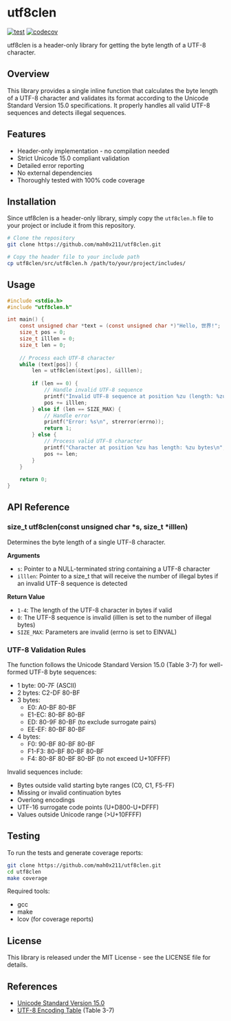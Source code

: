 # utf8clen

[![test](https://github.com/mah0x211/utf8clen/actions/workflows/test.yml/badge.svg)](https://github.com/mah0x211/utf8clen/actions/workflows/test.yml)
[![codecov](https://codecov.io/gh/mah0x211/utf8clen/branch/master/graph/badge.svg)](https://codecov.io/gh/mah0x211/utf8clen)

utf8clen is a header-only library for getting the byte length of a UTF-8 character.

## Overview

This library provides a single inline function that calculates the byte length of a UTF-8 character and validates its format according to the Unicode Standard Version 15.0 specifications. It properly handles all valid UTF-8 sequences and detects illegal sequences.

## Features

- Header-only implementation - no compilation needed
- Strict Unicode 15.0 compliant validation
- Detailed error reporting
- No external dependencies
- Thoroughly tested with 100% code coverage


## Installation

Since utf8clen is a header-only library, simply copy the `utf8clen.h` file to your project or include it from this repository.

```bash
# Clone the repository
git clone https://github.com/mah0x211/utf8clen.git

# Copy the header file to your include path
cp utf8clen/src/utf8clen.h /path/to/your/project/includes/
```

## Usage

```c
#include <stdio.h>
#include "utf8clen.h"

int main() {
    const unsigned char *text = (const unsigned char *)"Hello, 世界!";
    size_t pos = 0;
    size_t illlen = 0;
    size_t len = 0;
    
    // Process each UTF-8 character
    while (text[pos]) {
        len = utf8clen(&text[pos], &illlen);
        
        if (len == 0) {
            // Handle invalid UTF-8 sequence
            printf("Invalid UTF-8 sequence at position %zu (length: %zu)\n", pos, illlen);
            pos += illlen;
        } else if (len == SIZE_MAX) {
            // Handle error
            printf("Error: %s\n", strerror(errno));
            return 1;
        } else {
            // Process valid UTF-8 character
            printf("Character at position %zu has length: %zu bytes\n", pos, len);
            pos += len;
        }
    }
    
    return 0;
}
```


## API Reference


### size_t utf8clen(const unsigned char *s, size_t *illlen)

Determines the byte length of a single UTF-8 character.

**Arguments**

- `s`: Pointer to a NULL-terminated string containing a UTF-8 character
- `illlen`: Pointer to a size_t that will receive the number of illegal bytes if an invalid UTF-8 sequence is detected

**Return Value**

- `1-4`: The length of the UTF-8 character in bytes if valid
- `0`: The UTF-8 sequence is invalid (illlen is set to the number of illegal bytes)
- `SIZE_MAX`: Parameters are invalid (errno is set to EINVAL)


### UTF-8 Validation Rules

The function follows the Unicode Standard Version 15.0 (Table 3-7) for well-formed UTF-8 byte sequences:

- 1 byte: 00-7F (ASCII)
- 2 bytes: C2-DF 80-BF
- 3 bytes:
    - E0: A0-BF 80-BF
    - E1-EC: 80-BF 80-BF
    - ED: 80-9F 80-BF (to exclude surrogate pairs)
    - EE-EF: 80-BF 80-BF
- 4 bytes:
    - F0: 90-BF 80-BF 80-BF
    - F1-F3: 80-BF 80-BF 80-BF
    - F4: 80-8F 80-BF 80-BF (to not exceed U+10FFFF)

Invalid sequences include:

- Bytes outside valid starting byte ranges (C0, C1, F5-FF)
- Missing or invalid continuation bytes
- Overlong encodings
- UTF-16 surrogate code points (U+D800-U+DFFF)
- Values outside Unicode range (>U+10FFFF)


## Testing

To run the tests and generate coverage reports:

```bash
git clone https://github.com/mah0x211/utf8clen.git
cd utf8clen
make coverage
```

Required tools:

- gcc
- make
- lcov (for coverage reports)


## License

This library is released under the MIT License - see the LICENSE file for details.


## References

- [Unicode Standard Version 15.0](https://www.unicode.org/versions/Unicode15.0.0/)
- [UTF-8 Encoding Table](https://www.unicode.org/versions/Unicode15.0.0/ch03.pdf) (Table 3-7)
